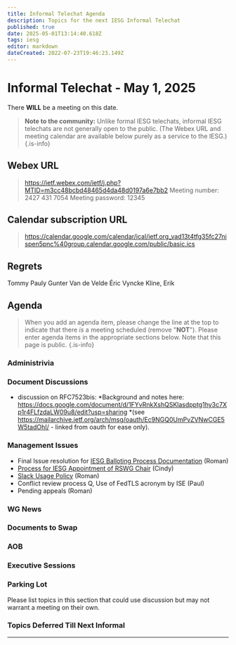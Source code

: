 ```yaml
---
title: Informal Telechat Agenda
description: Topics for the next IESG Informal Telechat
published: true
date: 2025-05-01T13:14:40.618Z
tags: iesg
editor: markdown
dateCreated: 2022-07-23T19:46:23.149Z
---
```


# Informal Telechat - May 1, 2025

There **WILL** be a meeting on this date.

> **Note to the community:** Unlike formal IESG telechats, informal IESG telechats are not generally open to the public. (The Webex URL and meeting calendar are available below purely as a service to the IESG.)
{.is-info}

## Webex URL

> https://ietf.webex.com/ietf/j.php?MTID=m3cc48bcbd48465d4da48d0197a6e7bb2
Meeting number: 2427 431 7054
Meeting password: 12345 


## Calendar subscription URL

> https://calendar.google.com/calendar/ical/ietf.org_vad13t4tfg35fc27nispen5pnc%40group.calendar.google.com/public/basic.ics


## Regrets
Tommy Pauly
Gunter Van de Velde
Éric Vyncke
Kline, Erik

## Agenda

> When you add an agenda item, please change the line at the top to indicate that there *is* a meeting scheduled (remove "**NOT**"). Please enter agenda items in the appropriate sections below.
Note that this page is public.
{.is-info}

### Administrivia



### Document Discussions

- discussion on RFC7523bis: 
*Background and notes here:  https://docs.google.com/document/d/1FYvRnkXshQSKlasdpptg1hy3c7Xp1r4FLfzdaLW09u8/edit?usp=sharing
*(see https://mailarchive.ietf.org/arch/msg/oauth/Ec9NGQ0UmPvZVNwCGE5W5tadOhI/ - linked from oauth for ease only).

### Management Issues
- Final Issue resolution for [IESG Balloting Process Documentation](https://docs.google.com/document/d/1q36bEeR956PgVaJI8shsqM_u7RZSmQnL52I73tZ5DCI/edit?tab=t.0) (Roman)
- [Process for IESG Appointment of RSWG Chair](https://iesg.privatewikis.ietf.org/rswgchairappointment) (Cindy)
- [Slack Usage Policy](https://docs.google.com/document/d/1S8S9B2JCNsG3nAv08RAWHgJCn9LPBLVpe0ZfpsbeuSA/) (Roman)
- Conflict review process Q, Use of FedTLS acronym by ISE (Paul)
- Pending appeals (Roman)


### WG News 

### Documents to Swap 



### AOB

### Executive Sessions

### Parking Lot
Please list topics in this section that could use discussion but may not warrant a meeting on their own. 


### Topics Deferred Till Next Informal 

-------


